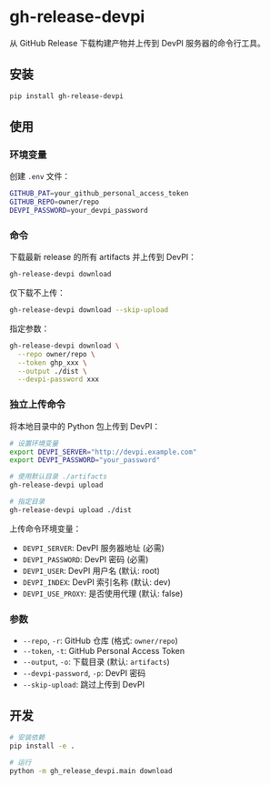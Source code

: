 # gh-release-devpi

从 GitHub Release 下载构建产物并上传到 DevPI 服务器的命令行工具。

## 安装

```bash
pip install gh-release-devpi
```

## 使用

### 环境变量

创建 `.env` 文件：

```bash
GITHUB_PAT=your_github_personal_access_token
GITHUB_REPO=owner/repo
DEVPI_PASSWORD=your_devpi_password
```

### 命令

下载最新 release 的所有 artifacts 并上传到 DevPI：

```bash
gh-release-devpi download
```

仅下载不上传：

```bash
gh-release-devpi download --skip-upload
```

指定参数：

```bash
gh-release-devpi download \
  --repo owner/repo \
  --token ghp_xxx \
  --output ./dist \
  --devpi-password xxx
```

### 独立上传命令

将本地目录中的 Python 包上传到 DevPI：

```bash
# 设置环境变量
export DEVPI_SERVER="http://devpi.example.com"
export DEVPI_PASSWORD="your_password"

# 使用默认目录 ./artifacts
gh-release-devpi upload

# 指定目录
gh-release-devpi upload ./dist
```

上传命令环境变量：
- `DEVPI_SERVER`: DevPI 服务器地址 (必需)
- `DEVPI_PASSWORD`: DevPI 密码 (必需)
- `DEVPI_USER`: DevPI 用户名 (默认: root)
- `DEVPI_INDEX`: DevPI 索引名称 (默认: dev)
- `DEVPI_USE_PROXY`: 是否使用代理 (默认: false)

### 参数

- `--repo`, `-r`: GitHub 仓库 (格式: `owner/repo`)
- `--token`, `-t`: GitHub Personal Access Token
- `--output`, `-o`: 下载目录 (默认: `artifacts`)
- `--devpi-password`, `-p`: DevPI 密码
- `--skip-upload`: 跳过上传到 DevPI

## 开发

```bash
# 安装依赖
pip install -e .

# 运行
python -m gh_release_devpi.main download
```
